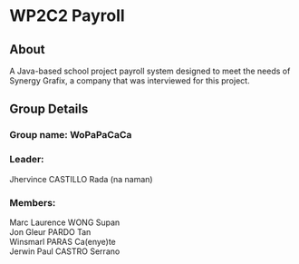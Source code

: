 <h1>WP2C2 Payroll</h1>
<h2>About</h2>
<p>A Java-based school project payroll system designed to meet the needs of Synergy Grafix, a company that was interviewed for this project. </p>


<h2>Group Details</h2>
<h3>Group name: WoPaPaCaCa</h3>

<h3>Leader:</h3>
Jhervince CASTILLO Rada (na naman)

<h3>Members:</h3>
Marc Laurence WONG Supan</br>
Jon Gleur PARDO Tan</br>
Winsmarl PARAS Ca(enye)te</br>
Jerwin Paul CASTRO Serrano
